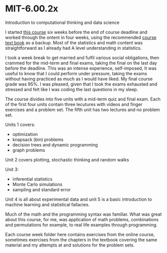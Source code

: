 # MIT-6.00.2x
Introduction to computational thinking and data science

I started [this course](https://www.edx.org/course/introduction-computational-thinking-data-mitx-6-00-2x-7) six weeks before the end of course deadline and worked through the ontent in four weeks, using the recommended [course text book](https://mitpress.mit.edu/books/introduction-computation-and-programming-using-python-second-edition) as a backup. Most of the statistics and math content was straightforward as I already had A level understanding in statistics. 

I took a week break to get married and fulfil various social obligations, then crammed for the mid-term and final exams, taking the final on the last day before the deadline. This was an intense experience, self-imposed, It was useful to know that I could perform under pressure, taking the exams without having practiced as much as I would have liked. My final course grade was 95%. I was pleased, given that I took the exams exhausted and stressed and felt like I was coding the last questions in my sleep. 

The course divides into five units with a mid-term quiz and final exam. Each of the first four units contain three lecutures with videos and finger exercises and a problem set. The fifth unit has two lectures and no problem set. 

Units 1 covers:
  - optimization
  - knapsack (bin) problems
  - decision trees and dynamic programming
  - graph problems 
 
Unit 2 covers plotting, stochastic thinking and random walks

Unit 3: 
  - inferential statistics
  - Monte Carlo simulations
  - sampling and standard error
 
Unit 4 is all about experimental data and unit 5 is a basic introduction to machine learning and statistical fallacies. 

Much of the math and the programming syntax was familiar. What was great about this course, for me, was application of math problems, combinations and permutations for example, to real life examples through programming. 

Each course week folder here contains exercises from the online course, sometimes exercises from the chapters in the textbook covering the same material and my attempts at and solutions for the problem sets. 



